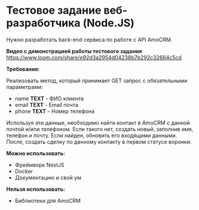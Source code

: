 
# Тестовое задание веб-разработчика (Node.JS)

Нужно разработать back-end сервиса по работе с API AmoCRM. 

**Видео с демонстрацией работы тестового задания**
https://www.loom.com/share/e92d3a2954d04238b7b292c32684c5cd

**Требования:**

Реализовать метод, который принимает GET запрос с обязательными параметрами:

- name **TEXT** - ФИО клиента
- email **TEXT** - Email почта
- phone **TEXT** - Номер телефона

Используя эти данные, необходимо найти контакт в AmoCRM с данной почтой и/или телефоном. Если такого нет, создать новый, заполнив имя, телефон и почту. Если найден, обновить его входящими данными. После, создать сделку по данному контакту в первом статусе воронки.

**Можно использовать:**

- Фреймворк NestJS
- Docker
- Документацию и свой ум

**Нельзя использовать:**

- Библиотеки для AmoCRM

